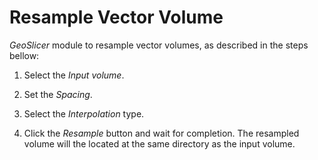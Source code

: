 # Resample Vector Volume

_GeoSlicer_ module to resample vector volumes, as described in the steps bellow:

1. Select the _Input volume_.

2. Set the _Spacing_.

3. Select the _Interpolation_ type.

4. Click the _Resample_ button and wait for completion. The resampled volume will the located at the same directory as the input volume.